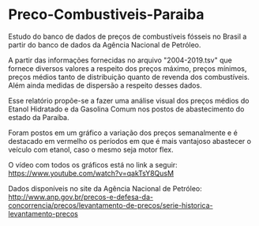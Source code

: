 # Preco-Combustiveis-Paraiba
Estudo do banco de dados de preços de combustíveis fósseis no Brasil a partir do banco de dados da Agência Nacional de Petróleo. 

A partir das informações fornecidas no arquivo "2004-2019.tsv" que fornece diversos valores a respeito dos preços máximo, preços mínimos, preços médios tanto de distribuição quanto de revenda dos combustíveis. Além ainda medidas de dispersão a respeito desses dados. 

Esse relatório propõe-se a fazer uma análise visual dos preços médios do Etanol Hidratado e da Gasolina Comum nos postos de abastecimento do estado da Paraíba.  

Foram postos em um gráfico a variação dos preços semanalmente e é destacado em vermelho os períodos em que é mais vantajoso abastecer o veículo com etanol, caso o mesmo seja motor flex.

O vídeo com todos os gráficos está no link a seguir:
https://www.youtube.com/watch?v=qakTsY8QusM

Dados disponíveis no site da Agência Nacional de Petróleo:
http://www.anp.gov.br/precos-e-defesa-da-concorrencia/precos/levantamento-de-precos/serie-historica-levantamento-precos


